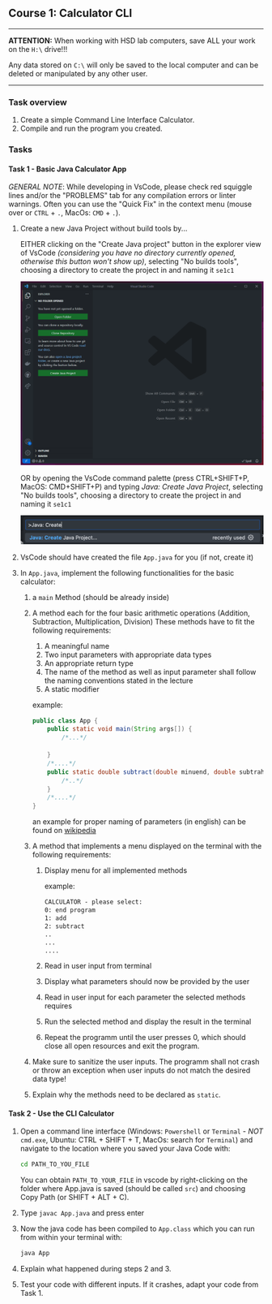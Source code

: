 ## Course 1: Calculator CLI

______

**ATTENTION:** When working with HSD lab computers, save ALL your work on the `H:\` drive!!!

Any data stored on `C:\` will only be saved to the local computer and can be deleted or manipulated by any other user. 
______
<!---
<details>
<summary> MacOS Users only - CLICK TO EXPAND </summary>

Please make sure to follow these steps to "downgrade" your TextEdit to save simple java files:

- on the menu bar on the top left corner of your screen, click on TextEdit, then Preferences.
- In the New Document tab, change the document format to Plain Text under the Format section. Uncheck the Smart quotes box under the Options section towards the bottom of the preference window.
- Switch to the Open and Save tab. Change the Opening files and Saving files to Unicode (UTF-8).
- Close the TextEdit application and re-open it. Open a new document.

</details>
--->
### Task overview

1. Create a simple Command Line Interface Calculator.
2. Compile and run the program you created. 


### Tasks

#### Task 1 - Basic Java Calculator App

*GENERAL NOTE*: While developing in VsCode, please check red squiggle lines and/or the "PROBLEMS" tab for any compilation errors or linter warnings. Often you can use the "Quick Fix" in the context menu (mouse over or `CTRL` + `.`, MacOs: `CMD` + `.`).

1. Create a new Java Project without build tools by...

    EITHER clicking on the "Create Java project" button in the explorer view of VsCode *(considering you have no directory currently opened, otherwise this button won't show up)*, selecting "No builds tools", choosing a directory to create the project in and naming it `se1c1`

    ![](../images/vscode_simple_java_app.gif)

    OR by opening the VsCode command palette (press CTRL+SHIFT+P, MacOS: CMD+SHIFT+P) and typing  *Java: Create Java Project*, selecting "No builds tools", choosing a directory to create the project in and naming it `se1c1`

    ![](../images/command_palette.png)


2. VsCode should have created the file `App.java` for you (if not, create it)
3. In `App.java`, implement the following functionalities for the basic calculator:
   1. a `main` Method (should be already inside)
   2. A method each for the four basic arithmetic operations (Addition, Subtraction, Multiplication, Division)
      These methods have to fit the following requirements:
      1. A meaningful name 
      2. Two input parameters with appropriate data types
      3. An appropriate return type
      4. The name of the method as well as input parameter shall follow the naming conventions stated in the lecture
      5. A static modifier
   
      example:
        ```java
        public class App {
            public static void main(String args[]) {
                /*...*/
         
            }
            /*....*/
            public static double subtract(double minuend, double subtrahend){
                /*..*/
            }   
            /*....*/  
        }
        ```

       an example for proper naming of parameters (in english) can be found on [wikipedia](https://en.wikipedia.org/wiki/Template:Arithmetic_operations)
        
   3. A method that implements a menu displayed on the terminal with the following requirements:
      1. Display menu for all implemented methods
        
            example:
            ``````
            CALCULATOR - please select:
            0: end program
            1: add
            2: subtract
            ..
            ...
            ....
            ``````
      2. Read in user input from terminal
      3. Display what parameters should now be provided by the user
      4. Read in user input for each parameter the selected methods requires
      5. Run the selected method and display the result in the terminal
      6. Repeat the programm until the user presses 0, which should close all open resources and exit the program.

   4. Make sure to sanitize the user inputs. The programm shall not crash or throw an exception when user inputs do not match the desired data type!
            
   5. Explain why the methods need to be declared as `static`.

#### Task 2 - Use the CLI Calculator
<!-- Let your file explorer show file extensions to save files with the correct `.java` file extension:    (this is optional)

![](../images/windoof.png)
-->
1. Open a command line interface (Windows: `Powershell` or `Terminal` - *NOT* `cmd.exe`, Ubuntu: CTRL + SHIFT + T, MacOs: search for `Terminal`) and navigate to the location where you saved your Java Code with:

    ```bash
    cd PATH_TO_YOU_FILE
    ```
    You can obtain `PATH_TO_YOUR_FILE` in vscode by right-clicking on the folder where App.java is saved (should be called `src`) and choosing Copy Path (or SHIFT + ALT + C).

2. Type ```javac App.java``` and press enter
   
3. Now the java code has been compiled to ```App.class``` which you can run from within your terminal with:
    ```java
    java App
    ```

4. Explain what happened during steps 2 and 3.

5. Test your code with different inputs. If it crashes, adapt your code from Task 1.

